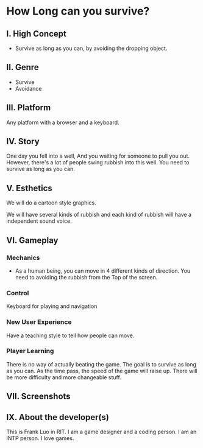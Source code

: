 # How Long can you survive?

## I. High Concept

- Survive as long as you can, by avoiding the dropping object.

## II. Genre

- Survive
- Avoidance

## III. Platform

Any platform with a browser and a keyboard.

## IV. Story

One day you fell into a well, And you waiting for someone to pull you out. However, there's a lot of people swing rubbish into this well. You need to survive as long as you can.

## V. Esthetics

We will do a cartoon style graphics.

We will have several kinds of rubbish and each kind of rubbish will have a independent sound voice.

## VI. Gameplay

### Mechanics

- As a human being, you can move in 4 different kinds of direction. You need to avoiding the rubbish from the Top of the screen.

### Control

Keyboard for playing and navigation

### New User Experience

Have a teaching style to tell how people can move.

### Player Learning

There is no way of actually beating the game. The goal is to survive as long as you can. As the time pass, the speed of the game will raise up. There will be more difficulty and more changeable stuff.

## VII. Screenshots



## IX. About the developer(s)

This is Frank Luo in RIT. I am a game designer and a coding person. I am an INTP person. I love games.

